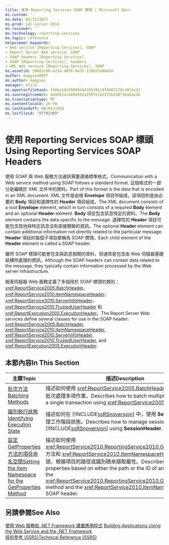 ```yaml
---
title: 使用 Reporting Services SOAP 標頭 | Microsoft Docs
ms.custom: ''
ms.date: 06/13/2017
ms.prod: sql-server-2014
ms.reviewer: ''
ms.technology: reporting-services
ms.topic: reference
helpviewer_keywords:
- Web service [Reporting Services], SOAP
- Report Server Web service, SOAP
- SOAP headers [Reporting Services]
- SOAP [Reporting Services], headers
- XML Web service [Reporting Services], SOAP
ms.assetid: 306d2c06-a25a-40f8-8a35-13dd32e8841e
author: maggiesMSFT
ms.author: maggies
manager: kfile
ms.openlocfilehash: f48be183398d4d441b5781c9f9467178c3011e32
ms.sourcegitcommit: ad4d92dce894592a259721a1571b1d8736abacdb
ms.translationtype: MT
ms.contentlocale: zh-TW
ms.lasthandoff: 08/04/2020
ms.locfileid: "87702389"
---
```

# <a name="using-reporting-services-soap-headers"></a><span data-ttu-id="ae307-102">使用 Reporting Services SOAP 標頭</span><span class="sxs-lookup"><span data-stu-id="ae307-102">Using Reporting Services SOAP Headers</span></span>
  <span data-ttu-id="ae307-103">使用 SOAP 與 Web 服務方法通訊需要遵循標準格式。</span><span class="sxs-lookup"><span data-stu-id="ae307-103">Communication with a Web service method using SOAP follows a standard format.</span></span> <span data-ttu-id="ae307-104">這個格式的一部分是編碼於 XML 文件中的資料。</span><span class="sxs-lookup"><span data-stu-id="ae307-104">Part of this format is the data that is encoded in an XML document.</span></span> <span data-ttu-id="ae307-105">XML 文件是由根 **Envelope** 項目所組成，該項目則是由必要的 **Body** 項目和選擇性的 **Header** 項目組成。</span><span class="sxs-lookup"><span data-stu-id="ae307-105">The XML document consists of a root **Envelope** element, which in turn consists of a required **Body** element and an optional **Header** element.</span></span> <span data-ttu-id="ae307-106">**Body** 項目包含訊息特定的資料。</span><span class="sxs-lookup"><span data-stu-id="ae307-106">The **Body** element contains the data specific to the message.</span></span> <span data-ttu-id="ae307-107">選擇性的 **Header** 項目可能包含其他與特定訊息沒有直接關聯的資訊。</span><span class="sxs-lookup"><span data-stu-id="ae307-107">The optional **Header** element can contain additional information not directly related to the particular message.</span></span> <span data-ttu-id="ae307-108">**Header** 項目的每個子項目都稱為 SOAP 標頭。</span><span class="sxs-lookup"><span data-stu-id="ae307-108">Each child element of the **Header** element is called a SOAP header.</span></span>  
  
 <span data-ttu-id="ae307-109">雖然 SOAP 標頭可能會包含與訊息相關的資料，但通常是包含由 Web 伺服器基礎結構所處理的資訊。</span><span class="sxs-lookup"><span data-stu-id="ae307-109">Although the SOAP headers can contain data related to the message, they typically contain information processed by the Web server infrastructure.</span></span>  
  
 <span data-ttu-id="ae307-110">報表伺服器 Web 服務定義了多個用於 SOAP 標頭的類別：<xref:ReportService2005.BatchHeader>、<xref:ReportService2010.ItemNamespaceHeader>、<xref:ReportService2010.ServerInfoHeader>、<xref:ReportService2010.TrustedUserHeader> 和 <xref:ReportExecution2005.ExecutionHeader>。</span><span class="sxs-lookup"><span data-stu-id="ae307-110">The Report Server Web services define several classes for use in the SOAP header: <xref:ReportService2005.BatchHeader>, <xref:ReportService2010.ItemNamespaceHeader>, <xref:ReportService2010.ServerInfoHeader>, <xref:ReportService2010.TrustedUserHeader>, and <xref:ReportExecution2005.ExecutionHeader>.</span></span>  
  
## <a name="in-this-section"></a><span data-ttu-id="ae307-111">本節內容</span><span class="sxs-lookup"><span data-stu-id="ae307-111">In This Section</span></span>  
  
|<span data-ttu-id="ae307-112">主題</span><span class="sxs-lookup"><span data-stu-id="ae307-112">Topic</span></span>|<span data-ttu-id="ae307-113">描述</span><span class="sxs-lookup"><span data-stu-id="ae307-113">Description</span></span>|  
|-----------|-----------------|  
|[<span data-ttu-id="ae307-114">批次方法</span><span class="sxs-lookup"><span data-stu-id="ae307-114">Batching Methods</span></span>](batching-methods.md)|<span data-ttu-id="ae307-115">描述如何使用 <xref:ReportService2005.BatchHeader>，在單一交易中批次處理多項作業。</span><span class="sxs-lookup"><span data-stu-id="ae307-115">Describes how to batch multiple operations into a single transaction using <xref:ReportService2005.BatchHeader>.</span></span>|  
|[<span data-ttu-id="ae307-116">識別執行狀態</span><span class="sxs-lookup"><span data-stu-id="ae307-116">Identifying Execution State</span></span>](identifying-execution-state.md)|<span data-ttu-id="ae307-117">描述如何在 [!INCLUDE[ssRSnoversion](../../includes/ssrsnoversion-md.md)] 中，使用 **SessionHeader** 管理工作階段狀態。</span><span class="sxs-lookup"><span data-stu-id="ae307-117">Describes how to manage session state in [!INCLUDE[ssRSnoversion](../../includes/ssrsnoversion-md.md)] using **SessionHeader**.</span></span>|  
|[<span data-ttu-id="ae307-118">設定 GetProperties 方法的項目命名空間</span><span class="sxs-lookup"><span data-stu-id="ae307-118">Setting the Item Namespace for the GetProperties Method</span></span>](setting-the-item-namespace-for-the-getproperties-method.md)|<span data-ttu-id="ae307-119">描述如何使用 <xref:ReportService2010.ReportingService2010.GetProperties%2A> 方法和 <xref:ReportService2010.ItemNamespaceHeader> SOAP 標頭，根據項目的路徑或識別碼來擷取屬性。</span><span class="sxs-lookup"><span data-stu-id="ae307-119">Describes how to retrieve properties based on either the path or the ID of an item by using the <xref:ReportService2010.ReportingService2010.GetProperties%2A> method and the <xref:ReportService2010.ItemNamespaceHeader> SOAP header.</span></span>|  
  
## <a name="see-also"></a><span data-ttu-id="ae307-120">另請參閱</span><span class="sxs-lookup"><span data-stu-id="ae307-120">See Also</span></span>  
 <span data-ttu-id="ae307-121">[使用 Web 服務和 .NET Framework 建置應用程式](../report-server-web-service/net-framework/building-applications-using-the-web-service-and-the-net-framework.md) </span><span class="sxs-lookup"><span data-stu-id="ae307-121">[Building Applications Using the Web Service and the .NET Framework](../report-server-web-service/net-framework/building-applications-using-the-web-service-and-the-net-framework.md) </span></span>  
 [<span data-ttu-id="ae307-122">技術參考 &#40;SSRS&#41;</span><span class="sxs-lookup"><span data-stu-id="ae307-122">Technical Reference &#40;SSRS&#41;</span></span>](../technical-reference-ssrs.md)  
  
  
